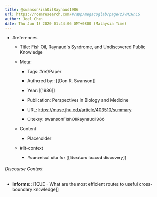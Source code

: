 ```yaml
---
title: @swansonFishOilRaynaud1986
url: https://roamresearch.com/#/app/megacoglab/page/zJVM1HnLG
author: Joel Chan
date: Thu Jun 18 2020 01:44:06 GMT+0800 (Malaysia Time)
---
```


- #references

    - Title: Fish Oil, Raynaud's Syndrome, and Undiscovered Public Knowledge

    - Meta:

        - Tags: #ref/Paper

        - Authored by::  [[Don R. Swanson]]

        - Year: [[1986]]

        - Publication: Perspectives in Biology and Medicine

        - URL: https://muse.jhu.edu/article/403510/summary

        - Citekey: swansonFishOilRaynaud1986

    - Content

        - Placeholder

    - #lit-context

        - #canonical cite for [[literature-based discovery]]

###### Discourse Context

- **Informs::** [[QUE - What are the most efficient routes to useful cross-boundary knowledge]]
